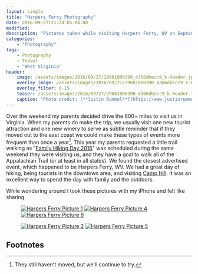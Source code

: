 ```yaml
---
layout: single
title: "Harpers Ferry Photography"
date: 2016-09-27T21:24:05-04:00
modified:
description: "Pictures taken while visiting Harpers Ferry, WV on September 24th, 2016." 	# For Twitter, not the Title
categories:
    - "Photography"
tags:
    - Photography
    - Travel
    - "West Virginia"
header:
    image: /assets/images/2016/09/27/29681800390_4366dbecc9_k-Header.jpg			# Twitter (use 'overlay_image')
    overlay_image: /assets/images/2016/09/27/29681800390_4366dbecc9_k-Header.jpg		    # Article header at 2048x768
    overlay_filter: 0.15
    teaser: /assets/images/2016/09/27/29681800390_4366dbecc9_k-Header-Twitter.jpg 		# Shrink image to 575 width
    caption: "Photo credit: [**Justin Rummel**](https://www.justinrummel.com)"
---
```


Over the weekend my parents decided drive the 600+ miles to visit us in Virginia.  When my parents do make the trip, we usually visit one new tourist attraction and one new winery to serve as subtle reminder that if they moved out to the east coast we could make these types of events more frequent than once a year[^1].  This year my parents requested a little trail walking as "[Family Hiking Day 2016][appalachiantrail]" was scheduled during the same weekend they were visiting us, and they have a goal to walk all of the Appalachian Trail (or at least in all states).  We found the closest advertised event, which happened to be Harpers Ferry, WV.  We had a great day of hiking, being tourists in the downtown area, and visiting [Camp Hill][camphill].  It was an excellent way to spend the day with family and the outdoors.

While wondering around I took these pictures with my iPhone and felt like sharing.

<figure class="third">
<a href="{{ site.url }}/assets/images/2016/09/27/Harpers-Ferry-LG-1.jpg"><img src="{{ site.url }}/assets/images/2016/09/27/Harpers-Ferry-SM-1.jpg" alt="Harpers Ferry Picture 1" /></a>
<a href="{{ site.url }}/assets/images/2016/09/27/Harpers-Ferry-LG-4.jpg"><img src="{{ site.url }}/assets/images/2016/09/27/Harpers-Ferry-SM-4.jpg" alt="Harpers Ferry Picture 4" /></a>
<a href="{{ site.url }}/assets/images/2016/09/27/Harpers-Ferry-LG-6.jpg"><img src="{{ site.url }}/assets/images/2016/09/27/Harpers-Ferry-SM-6.jpg" alt="Harpers Ferry Picture 6" /></a>
</figure>
<figure class="third">
<a href="{{ site.url }}/assets/images/2016/09/27/Harpers-Ferry-LG-2.jpg"><img src="{{ site.url }}/assets/images/2016/09/27/Harpers-Ferry-SM-2.jpg" alt="Harpers Ferry Picture 2" /></a>
<a href="{{ site.url }}/assets/images/2016/09/27/Harpers-Ferry-LG-5.jpg"><img src="{{ site.url }}/assets/images/2016/09/27/Harpers-Ferry-SM-5.jpg" alt="Harpers Ferry Picture 5" /></a>
</figure>

Footnotes
---

[^1]: They still haven't moved, but we'll continue to try.

[appalachiantrail]: http://appalachiantrail.org/home/community/events/2016/09/24/default-calendar/family-hiking-day
[camphill]: https://www.nps.gov/places/harpers-ferry-camp-hill.htm
